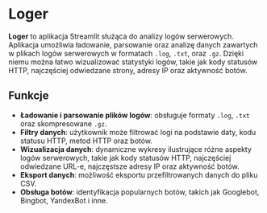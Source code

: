 # Loger

**Loger** to aplikacja Streamlit służąca do analizy logów serwerowych. Aplikacja umożliwia ładowanie, parsowanie oraz analizę danych zawartych w plikach logów serwerowych w formatach `.log`, `.txt`, oraz `.gz`. Dzięki niemu można łatwo wizualizować statystyki logów, takie jak kody statusów HTTP, najczęściej odwiedzane strony, adresy IP oraz aktywność botów.

## Funkcje

- **Ładowanie i parsowanie plików logów**: obsługuje formaty `.log`, `.txt` oraz skompresowane `.gz`.
- **Filtry danych**: użytkownik może filtrować logi na podstawie daty, kodu statusu HTTP, metod HTTP oraz botów.
- **Wizualizacja danych**: dynamiczne wykresy ilustrujące różne aspekty logów serwerowych, takie jak kody statusów HTTP, najczęściej odwiedzane URL-e, najczęstsze adresy IP oraz aktywność botów.
- **Eksport danych**: możliwość eksportu przefiltrowanych danych do pliku CSV.
- **Obsługa botów**: identyfikacja popularnych botów, takich jak Googlebot, Bingbot, YandexBot i inne.
  
